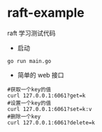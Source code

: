 # raft-example
raft 学习测试代码
- 启动
```golang
go run main.go
```
- 简单的 web 接口
```shell
#获取一个key的值
curl 127.0.0.1:6061?get=k
#设置一个key的值
curl 127.0.0.1:6061?set=k:v
#删除一个key
curl 127.0.0.1:6061?delete=k
```
